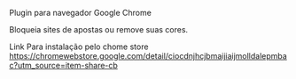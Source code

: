 Plugin para navegador Google Chrome

Bloqueia sites de apostas ou remove suas cores.

Link Para instalação pelo chome store https://chromewebstore.google.com/detail/ciocdnjhcjbmaijiaijmolldalepmbac?utm_source=item-share-cb
